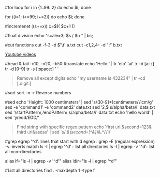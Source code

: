 #for loop
for i in {1..99..2}
do
    echo $i;
done

for ((i=1; i<=99; i+=2))
do
    echo $i;
done

#incremenet
	((s+=x))
    c=$(( $c+1 ))

#float division
	echo "scale=3; $s / $n " | bc;

#cut functions
cut -f-3 -d $'\t' a.txt
cut -c1,2,4- -d ":" b.txt

[Youtube videos](https://www.youtube.com/user/JtheLinuxguy/playlists)

#head & tail
-c10, -n20, -b50
#translate
echo 'Hello ' | tr 'elo' 'ai'
tr -d [a-z]
tr -d [0-9]
tr -s [:space:] ' '
>	Remove all except digits
echo "my username is 432234" | tr -cd [:digit:]

#sort
sort -n -r
Reverse numbers

#sed
echo 'Height: 1000 centimeters' | sed 's/\([0-9]*\)centimeters/\1cm/g'
sed -e 'command1' -e 'command2' data.txt
sed '2,$ s/alpha/beta/i' data.txt
sed '/startPattern/,/endPattern/ s/alpha/beta/i' data.txt
echo 'hello world' | sed 'y/eod/EOD/'
> Find string with specific regex pattern
echo 'first url,&second=123& third url&asdas' | sed 's/.*\&\(second=[^\&]*\)\&.*/\1/'


#grep
egrep '^d': lines that start with d
egrep : grep -E (regular expression)
-v: inverts match
ls -l | egrep '^d' : list all directories
ls -l | egrep -v '^d': list all non-directories

alias lf="ls -l | egrep -v '^d'"
alias ldir="ls -l | egrep '^d'"

#List all directories
 find . -maxdepth 1 -type f 